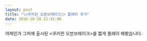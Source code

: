 ```yaml
---
layout: post
title: "\<쿠키런 오븐브레이크\> 플레이 후기"
date: 2016-10-28 22:42:00
---
```


어제인가 그저께 출시된 \<쿠키런 오븐브레이크\>를 짧게 플레이 해봤습니다.
